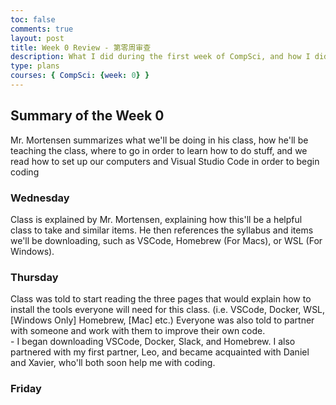 ```yaml
---
toc: false
comments: true
layout: post
title: Week 0 Review - 第零周审查
description: What I did during the first week of CompSci, and how I did it. <br> 我在计算机学课的第一周做了什么，以及我是如何做到的
type: plans
courses: { CompSci: {week: 0} }
---
```


## Summary of the Week 0
Mr. Mortensen summarizes what we'll be doing in his class, how he'll be teaching the class, where to go in order to learn how to do stuff, and we read how to set up our computers and Visual Studio Code in order to begin coding

### Wednesday
Class is explained by Mr. Mortensen, explaining how this'll be a helpful class to take and similar items. He then references the syllabus and items we'll be downloading, such as VSCode, Homebrew (For Macs), or WSL (For Windows). 

### Thursday
Class was told to start reading the three pages that would explain how to install the tools everyone will need for this class. (i.e. VSCode, Docker, WSL, [Windows Only] Homebrew, [Mac] etc.) Everyone was also told to partner with someone and work with them to improve their own code. <br> - I began downloading VSCode, Docker, Slack, and Homebrew. I also partnered with my first partner, Leo, and became acquainted with Daniel and Xavier, who'll both soon help me with coding.

### Friday
